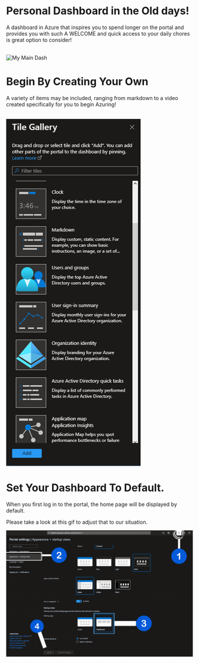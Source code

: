 # Personal Dashboard in the Old days!
A dashboard in Azure that inspires you to spend longer on the portal and provides you with such A WELCOME and quick access to your daily chores is great option to consider!

<br>
<img src="obj/main—.gif" alt="My Main Dash"  />

<br>

 


# Begin By Creating Your Own
A variety of items may be included, ranging from markdown to a video created specifically for you to begin Azuring!

<br>
<img src="obj/gallery.PNG"  />

# Set Your Dashboard To Default.
When you first log in to the portal, the home page will be displayed by default.
<br>

Please take a look at this gif to adjust that to our situation.

<img src="obj/dashdef.gif"  />

